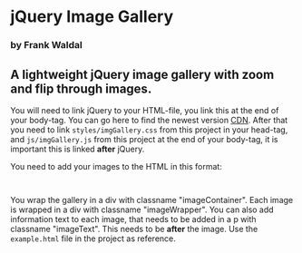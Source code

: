 # jQuery Image Gallery
### by Frank Waldal

## A lightweight jQuery image gallery with zoom and flip through images.

You will need to link jQuery to your HTML-file, you link this at the end of your body-tag. You can go here to find the newest version [CDN](https://cdnjs.com/libraries/jquery).
After that you need to link `styles/imgGallery.css` from this project in your head-tag, and `js/imgGallery.js` from this project at the end of your body-tag, it is important this is linked **after** jQuery.


You need to add your images to the HTML in this format:
    <div class="imageContainer">
      <div class="imageWrapper">
        <img />
        <p class="imageText"></p>
      </div>
      <div class="imageWrapper">
        <img />
        <p class="imageText"></p>
      </div>
    </div>

You wrap the gallery in a div with classname "imageContainer". Each image is wrapped in a div with classname "imageWrapper". You can also add information text to each image, that needs to be added in a p with classname "imageText". This needs to be **after** the image.
Use the `example.html` file in the project as reference.

